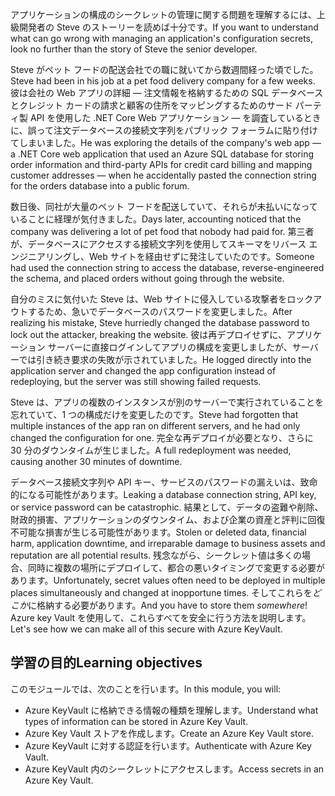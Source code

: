 <span data-ttu-id="20003-101">アプリケーションの構成のシークレットの管理に関する問題を理解するには、上級開発者の Steve のストーリーを読めば十分です。</span><span class="sxs-lookup"><span data-stu-id="20003-101">If you want to understand what can go wrong with managing an application's configuration secrets, look no further than the story of Steve the senior developer.</span></span>

<span data-ttu-id="20003-102">Steve がペット フードの配送会社での職に就いてから数週間経った頃でした。</span><span class="sxs-lookup"><span data-stu-id="20003-102">Steve had been in his job at a pet food delivery company for a few weeks.</span></span> <span data-ttu-id="20003-103">彼は会社の Web アプリの詳細 &mdash; 注文情報を格納するための SQL データベースとクレジット カードの請求と顧客の住所をマッピングするためのサード パーティ製 API を使用した .NET Core Web アプリケーション &mdash; を調査しているときに、誤って注文データベースの接続文字列をパブリック フォーラムに貼り付けてしまいました。</span><span class="sxs-lookup"><span data-stu-id="20003-103">He was exploring the details of the company's web app &mdash; a .NET Core web application that used an Azure SQL database for storing order information and third-party APIs for credit card billing and mapping customer addresses &mdash; when he accidentally pasted the connection string for the orders database into a public forum.</span></span>

<span data-ttu-id="20003-104">数日後、同社が大量のペット フードを配送していて、それらが未払いになっていることに経理が気付きました。</span><span class="sxs-lookup"><span data-stu-id="20003-104">Days later, accounting noticed that the company was delivering a lot of pet food that nobody had paid for.</span></span> <span data-ttu-id="20003-105">第三者が、データベースにアクセスする接続文字列を使用してスキーマをリバース エンジニアリングし、Web サイトを経由せずに発注していたのです。</span><span class="sxs-lookup"><span data-stu-id="20003-105">Someone had used the connection string to access the database, reverse-engineered the schema, and placed orders without going through the website.</span></span>

<span data-ttu-id="20003-106">自分のミスに気付いた Steve は、Web サイトに侵入している攻撃者をロックアウトするため、急いでデータベースのパスワードを変更しました。</span><span class="sxs-lookup"><span data-stu-id="20003-106">After realizing his mistake, Steve hurriedly changed the database password to lock out the attacker, breaking the website.</span></span> <span data-ttu-id="20003-107">彼は再デプロイせずに、アプリケーション サーバーに直接ログインしてアプリの構成を変更しましたが、サーバーでは引き続き要求の失敗が示されていました。</span><span class="sxs-lookup"><span data-stu-id="20003-107">He logged directly into the application server and changed the app configuration instead of redeploying, but the server was still showing failed requests.</span></span>

<span data-ttu-id="20003-108">Steve は、アプリの複数のインスタンスが別のサーバーで実行されていることを忘れていて、1 つの構成だけを変更したのです。</span><span class="sxs-lookup"><span data-stu-id="20003-108">Steve had forgotten that multiple instances of the app ran on different servers, and he had only changed the configuration for one.</span></span> <span data-ttu-id="20003-109">完全な再デプロイが必要となり、さらに 30 分のダウンタイムが生じました。</span><span class="sxs-lookup"><span data-stu-id="20003-109">A full redeployment was needed, causing another 30 minutes of downtime.</span></span>

<span data-ttu-id="20003-110">データベース接続文字列や API キー、サービスのパスワードの漏えいは、致命的になる可能性があります。</span><span class="sxs-lookup"><span data-stu-id="20003-110">Leaking a database connection string, API key, or service password can be catastrophic.</span></span> <span data-ttu-id="20003-111">結果として、データの盗難や削除、財政的損害、アプリケーションのダウンタイム、および企業の資産と評判に回復不可能な損害が生じる可能性があります。</span><span class="sxs-lookup"><span data-stu-id="20003-111">Stolen or deleted data, financial harm, application downtime, and irreparable damage to business assets and reputation are all potential results.</span></span> <span data-ttu-id="20003-112">残念ながら、シークレット値は多くの場合、同時に複数の場所にデプロイして、都合の悪いタイミングで変更する必要があります。</span><span class="sxs-lookup"><span data-stu-id="20003-112">Unfortunately, secret values often need to be deployed in multiple places simultaneously and changed at inopportune times.</span></span> <span data-ttu-id="20003-113">そしてこれらを*どこか*に格納する必要があります。</span><span class="sxs-lookup"><span data-stu-id="20003-113">And you have to store them *somewhere*!</span></span> <span data-ttu-id="20003-114">Azure key Vault を使用して、これらすべてを安全に行う方法を説明します。</span><span class="sxs-lookup"><span data-stu-id="20003-114">Let's see how we can make all of this secure with Azure KeyVault.</span></span>

## <a name="learning-objectives"></a><span data-ttu-id="20003-115">学習の目的</span><span class="sxs-lookup"><span data-stu-id="20003-115">Learning objectives</span></span>

<span data-ttu-id="20003-116">このモジュールでは、次のことを行います。</span><span class="sxs-lookup"><span data-stu-id="20003-116">In this module, you will:</span></span>

- <span data-ttu-id="20003-117">Azure KeyVault に格納できる情報の種類を理解します。</span><span class="sxs-lookup"><span data-stu-id="20003-117">Understand what types of information can be stored in Azure Key Vault.</span></span>
- <span data-ttu-id="20003-118">Azure Key Vault ストアを作成します。</span><span class="sxs-lookup"><span data-stu-id="20003-118">Create an Azure Key Vault store.</span></span>
- <span data-ttu-id="20003-119">Azure KeyVault に対する認証を行います。</span><span class="sxs-lookup"><span data-stu-id="20003-119">Authenticate with Azure Key Vault.</span></span>
- <span data-ttu-id="20003-120">Azure KeyVault 内のシークレットにアクセスします。</span><span class="sxs-lookup"><span data-stu-id="20003-120">Access secrets in an Azure Key Vault.</span></span>